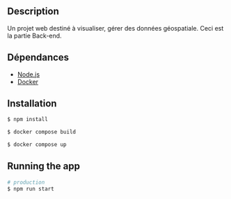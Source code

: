 
## Description

Un projet web destiné à visualiser, gérer des données géospatiale. Ceci est la partie Back-end.

## Dépendances

- [Node.js](https://nodejs.org/en)
- [Docker](https://docs.docker.com/engine/install/)


## Installation

```bash
$ npm install

$ docker compose build

$ docker compose up
```
## Running the app

```bash
# production
$ npm run start
```